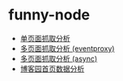 # funny-node

- [单页面抓取分析][0]
- [多页面抓取分析 (eventproxy)][1]
- [多页面抓取分析 (async)][2]
- [博客园首页数据分析][3]

[0]:[https://github.com/hanzichi/funny-node/tree/master/%E5%8D%95%E9%A1%B5%E9%9D%A2%E6%8A%93%E5%8F%96]
[1]:[https://github.com/hanzichi/funny-node/tree/master/%E5%A4%9A%E9%A1%B5%E9%9D%A2%E6%8A%93%E5%8F%96%EF%BC%88%E5%90%8C%E6%97%B6%E5%B9%B6%E5%8F%91%EF%BC%89]
[2]:[https://github.com/hanzichi/funny-node/tree/master/%E5%A4%9A%E9%A1%B5%E9%9D%A2%E6%8A%93%E5%8F%96%EF%BC%88%E6%8E%A7%E5%88%B6%E5%B9%B6%E5%8F%91%E9%87%8F%EF%BC%89]
[3]:[https://github.com/hanzichi/funny-node/tree/master/%E5%8D%9A%E5%AE%A2%E5%9B%AD%E9%A6%96%E9%A1%B5%E6%95%B0%E6%8D%AE%E5%88%86%E6%9E%90]
